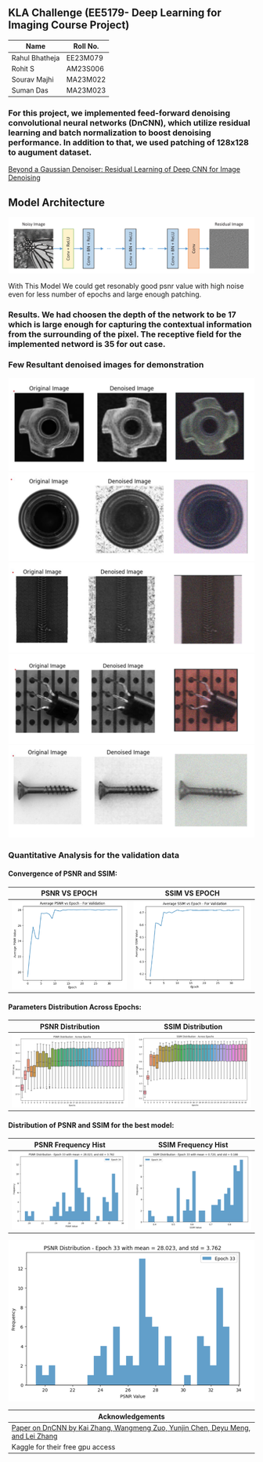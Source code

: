 ## KLA Challenge (EE5179- Deep Learning for Imaging Course Project)

| Name | Roll No. |
|----------|----------|
| Rahul Bhatheja   | EE23M079   |
| Rohit S   | AM23S006   |
| Sourav Majhi | MA23M022 |
| Suman Das | MA23M023 |

### For this project, we implemented feed-forward denoising convolutional neural networks (DnCNN), which utilize residual learning and batch normalization to boost denoising performance. In addition to that, we used patching of 128x128 to augument dataset.

<a href="https://arxiv.org/abs/1608.03981" target="_blank">Beyond a Gaussian Denoiser: Residual Learning of Deep CNN for Image Denoising</a>

## Model Architecture
![Architecture](https://github.com/bhatheja/DnCNN_Implementation/blob/main/images/Model_architecure.png)

With This Model We could get resonably good psnr value with high noise even for less number of epochs and large enough patching.
<h3>Results. We had choosen the depth of the network to be 17 which is large enough for capturing the contextual information from the surrounding of the pixel. The receptive field for the implemented netword is 35 for out case.</h3>




### Few Resultant denoised images for demonstration
![Result 1](https://github.com/bhatheja/DnCNN_Implementation/blob/main/images/Result_image1.png)
![Result 2](https://github.com/bhatheja/DnCNN_Implementation/blob/main/images/Result_image2.png)
![Result 3](https://github.com/bhatheja/DnCNN_Implementation/blob/main/images/Result_image_3.png)
![Result 4](https://github.com/bhatheja/DnCNN_Implementation/blob/main/images/Result_image_4.png)
![Result 5](https://github.com/bhatheja/DnCNN_Implementation/blob/main/images/Result_image_5.png)

### Quantitative Analysis for the validation data
#### Convergence of PSNR and SSIM:
| PSNR VS EPOCH | SSIM VS EPOCH |
|---------|---------|
| ![PSNR VS EPOCH](https://github.com/bhatheja/DnCNN_Implementation/blob/main/images/PSNR_vs_Epoch.png) | ![SSIM VS EPOCH](https://github.com/bhatheja/DnCNN_Implementation/blob/main/images/SSIM_vs_Epoch.png) |


#### Parameters Distribution Across Epochs:
| PSNR Distribution | SSIM Distribution |
|---------|---------|
| ![PSNR Distribution](https://github.com/bhatheja/DnCNN_Implementation/blob/main/images/PSNR_Dist_Across_Epoch.png) | ![SSIM Distribution](https://github.com/bhatheja/DnCNN_Implementation/blob/main/images/SSIM_Dist_Across_Epoch.png) |


#### Distribution of PSNR and SSIM for the best model:
| PSNR Frequency Hist | SSIM Frequency Hist |
|---------|---------|
| ![PSNR Frequency Hist](https://github.com/bhatheja/DnCNN_Implementation/blob/main/images/PSNR_Hist.png) | ![SSIM Frequency Hist](https://github.com/bhatheja/DnCNN_Implementation/blob/main/images/SSIM_Hist.png) |




![PSNR For Best Model](https://github.com/bhatheja/DnCNN_Implementation/blob/main/images/PSNR_for%20validation%20data.png)

| Acknowledgements |
| ---------------- |
| <a href="https://arxiv.org/abs/1608.03981" target="_blank">Paper on DnCNN by  Kai Zhang, Wangmeng Zuo, Yunjin Chen, Deyu Meng, and Lei Zhang</a>|
| Kaggle for their free gpu access |

